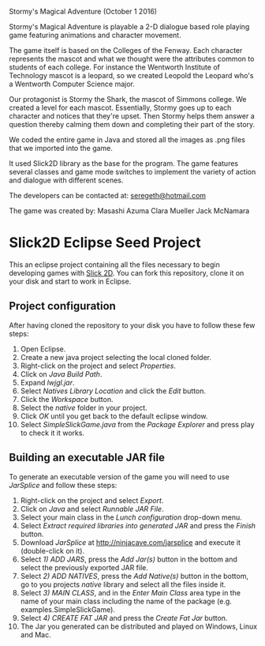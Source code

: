 Stormy's Magical Adventure
(October 1 2016)

Stormy's Magical Adventure is playable a 2-D dialogue based role playing game featuring animations and character movement.  

The game itself is based on the Colleges of the Fenway.
Each character represents the mascot and what we thought were the attributes common to students of each college. 
For instance the Wentworth Institute of Technology mascot is a leopard, so we created Leopold the Leopard who's a Wentworth Computer Science major.  

Our protagonist is Stormy the Shark, the mascot of Simmons college.  We created a level for each mascot. 
Essentially, Stormy goes up to each character and notices that they're upset.
Then Stormy helps them answer a question thereby calming them down and completing their part of the story.  

We coded the entire game in Java and stored all the images as .png files that we imported into the game. 

It used Slick2D library as the base for the program.
The game features several classes and game mode switches to implement the variety of action and dialogue with different scenes. 

The developers can be contacted at: 
seregeth@hotmail.com

The game was created by: 
Masashi Azuma
Clara Mueller
Jack McNamara




# Slick2D Eclipse Seed Project
This an eclipse project containing all the files necessary to begin developing games with [Slick 2D](http://slick.ninjacave.com/). You can fork this repository, clone it on your disk and start to work in Eclipse.

## Project configuration

After having cloned the repository to your disk you have to follow these few steps:

1. Open Eclipse.
2. Create a new java project selecting the local cloned folder.
2. Right-click on the project and select *Properties*.
3. Click on *Java Build Path*.
4. Expand *lwjgl.jar*.
5. Select *Natives Library Location* and click the *Edit* button.
6. Click the *Workspace* button.
7. Select the *native* folder in your project.
8. Click *OK* until you get back to the default eclipse window.
9. Select *SimpleSlickGame.java* from the *Package Explorer* and press play to check it it works.

## Building an executable JAR file

To generate an executable version of the game you will need to use *JarSplice* and follow these steps:

1. Right-click on the project and select *Export*.
2. Click on *Java* and select *Runnable JAR File*.
3. Select your main class in the *Lunch configuration* drop-down menu.
4. Select *Extract required libraries into generated JAR* and press the *Finish* button.
5. Download *JarSplice* at http://ninjacave.com/jarsplice and execute it (double-click on it).
6. Select *1) ADD JARS*, press the *Add Jar(s)* button in the bottom and select the previously exported JAR file.
7. Select *2) ADD NATIVES*, press the *Add Native(s)* button in the bottom, go to you projects *native* library and select all the files inside it.
8. Select *3) MAIN CLASS*, and in the *Enter Main Class* area type in the name of your main class including the name of the package (e.g. examples.SimpleSlickGame).
9. Select *4) CREATE FAT JAR* and press the *Create Fat Jar* button.
10. The Jar you generated can be distributed and played on Windows, Linux and Mac.


